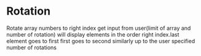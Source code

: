# Rotation
Rotate array numbers to right index
get input from user(limit of array and number of rotation)
will display elements in the order right index.last element goes to first first goes to second similarly up to the user specified number of rotations
